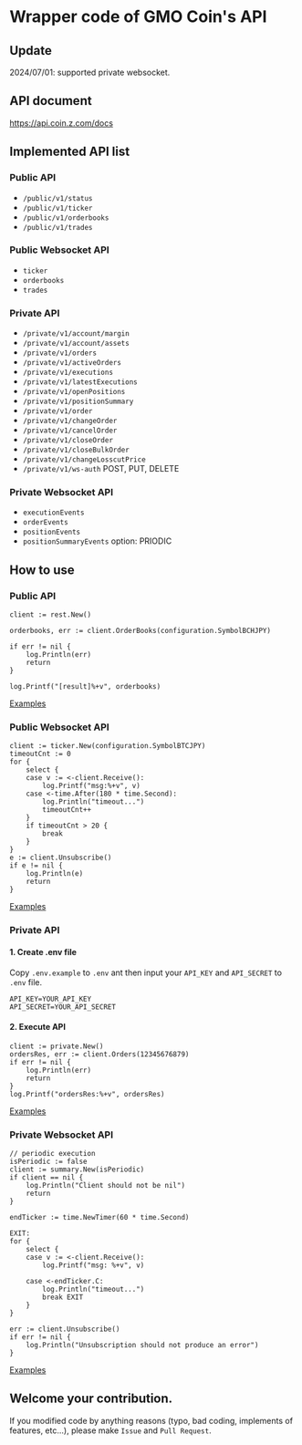 # Wrapper code of GMO Coin's API

## Update
2024/07/01: supported private websocket.

## API document
https://api.coin.z.com/docs

## Implemented API list
### Public API
* `/public/v1/status`
* `/public/v1/ticker`
* `/public/v1/orderbooks`
* `/public/v1/trades`

### Public Websocket API
* `ticker`
* `orderbooks`
* `trades`

### Private API
* `/private/v1/account/margin`
* `/private/v1/account/assets`
* `/private/v1/orders`
* `/private/v1/activeOrders`
* `/private/v1/executions`
* `/private/v1/latestExecutions`
* `/private/v1/openPositions`
* `/private/v1/positionSummary`
* `/private/v1/order`
* `/private/v1/changeOrder`
* `/private/v1/cancelOrder`
* `/private/v1/closeOrder`
* `/private/v1/closeBulkOrder`
* `/private/v1/changeLosscutPrice`
* `/private/v1/ws-auth` POST, PUT, DELETE 

### Private Websocket API
* `executionEvents`
* `orderEvents`
* `positionEvents`
* `positionSummaryEvents` option: PRIODIC

## How to use
### Public API
```golang
client := rest.New()

orderbooks, err := client.OrderBooks(configuration.SymbolBCHJPY)

if err != nil {
    log.Println(err)
    return
}

log.Printf("[result]%+v", orderbooks)
```

[Examples](https://github.com/ijufumi/gogmocoin-examples/tree/master/app/public/rest)

### Public Websocket API
```golang
client := ticker.New(configuration.SymbolBTCJPY)
timeoutCnt := 0
for {
    select {
    case v := <-client.Receive():
        log.Printf("msg:%+v", v)
    case <-time.After(180 * time.Second):
        log.Println("timeout...")
        timeoutCnt++
    }
    if timeoutCnt > 20 {
        break
    }
}
e := client.Unsubscribe()
if e != nil {
    log.Println(e)
    return
}
```

[Examples](https://github.com/ijufumi/gogmocoin-examples/tree/master/app/public/ws)

### Private API
#### 1. Create .env file
Copy `.env.example` to `.env` ant then input your `API_KEY` and `API_SECRET` to `.env` file.

```.env
API_KEY=YOUR_API_KEY
API_SECRET=YOUR_API_SECRET
```

#### 2. Execute API

```golang
client := private.New()
ordersRes, err := client.Orders(12345676879)
if err != nil {
    log.Println(err)
    return
}
log.Printf("ordersRes:%+v", ordersRes)
```

[Examples](https://github.com/ijufumi/gogmocoin-examples/tree/master/app/private)


### Private Websocket API
```golang
// periodic execution
isPeriodic := false
client := summary.New(isPeriodic)
if client == nil {
    log.Println("Client should not be nil")
    return
}

endTicker := time.NewTimer(60 * time.Second)

EXIT:
for {
    select {
    case v := <-client.Receive():
        log.Printf("msg: %+v", v)

    case <-endTicker.C:
        log.Println("timeout...")
        break EXIT
    }
}

err := client.Unsubscribe()
if err != nil {
    log.Println("Unsubscription should not produce an error")
}
```

[Examples](https://github.com/ijufumi/gogmocoin-examples/tree/master/app/private/ws)

## Welcome your contribution.
If you modified code by anything reasons (typo, bad coding, implements of features, etc...), please make `Issue` and `Pull Request`.
